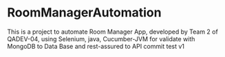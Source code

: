 # RoomManagerAutomation
This is a project to automate Room Manager App, developed by Team 2 of QADEV-04, using Selenium, java, Cucumber-JVM for validate with MongoDB to Data Base and rest-assured to API
commit test v1
